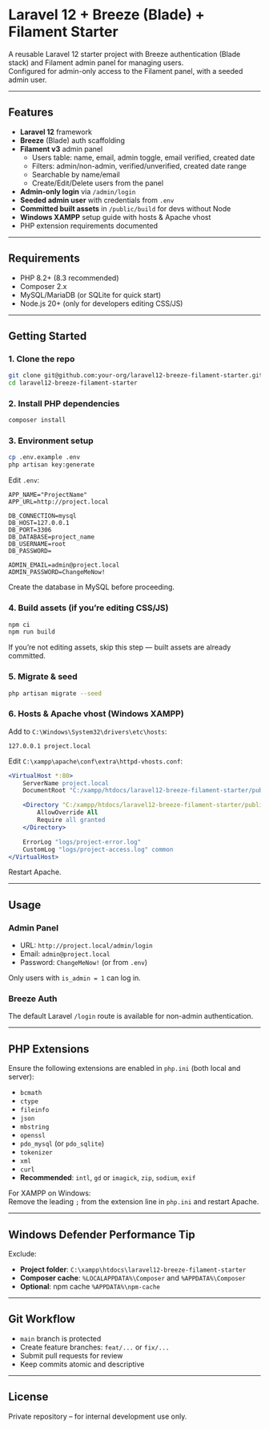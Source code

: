 # Laravel 12 + Breeze (Blade) + Filament Starter

A reusable Laravel 12 starter project with Breeze authentication (Blade stack) and Filament admin panel for managing users.  
Configured for admin-only access to the Filament panel, with a seeded admin user.

---

## Features

- **Laravel 12** framework
- **Breeze** (Blade) auth scaffolding
- **Filament v3** admin panel
  - Users table: name, email, admin toggle, email verified, created date
  - Filters: admin/non-admin, verified/unverified, created date range
  - Searchable by name/email
  - Create/Edit/Delete users from the panel
- **Admin-only login** via `/admin/login`
- **Seeded admin user** with credentials from `.env`
- **Committed built assets** in `/public/build` for devs without Node
- **Windows XAMPP** setup guide with hosts & Apache vhost
- PHP extension requirements documented

---

## Requirements

- PHP 8.2+ (8.3 recommended)
- Composer 2.x
- MySQL/MariaDB (or SQLite for quick start)
- Node.js 20+ (only for developers editing CSS/JS)

---

## Getting Started

### 1. Clone the repo
```bash
git clone git@github.com:your-org/laravel12-breeze-filament-starter.git
cd laravel12-breeze-filament-starter
```

### 2. Install PHP dependencies
```bash
composer install
```

### 3. Environment setup
```bash
cp .env.example .env
php artisan key:generate
```
Edit `.env`:
```
APP_NAME="ProjectName"
APP_URL=http://project.local

DB_CONNECTION=mysql
DB_HOST=127.0.0.1
DB_PORT=3306
DB_DATABASE=project_name
DB_USERNAME=root
DB_PASSWORD=

ADMIN_EMAIL=admin@project.local
ADMIN_PASSWORD=ChangeMeNow!
```

Create the database in MySQL before proceeding.

### 4. Build assets (if you’re editing CSS/JS)
```bash
npm ci
npm run build
```
If you’re not editing assets, skip this step — built assets are already committed.

### 5. Migrate & seed
```bash
php artisan migrate --seed
```

### 6. Hosts & Apache vhost (Windows XAMPP)
Add to `C:\Windows\System32\drivers\etc\hosts`:
```
127.0.0.1 project.local
```

Edit `C:\xampp\apache\conf\extra\httpd-vhosts.conf`:
```apache
<VirtualHost *:80>
    ServerName project.local
    DocumentRoot "C:/xampp/htdocs/laravel12-breeze-filament-starter/public"

    <Directory "C:/xampp/htdocs/laravel12-breeze-filament-starter/public">
        AllowOverride All
        Require all granted
    </Directory>

    ErrorLog "logs/project-error.log"
    CustomLog "logs/project-access.log" common
</VirtualHost>
```
Restart Apache.

---

## Usage

### Admin Panel
- URL: `http://project.local/admin/login`
- Email: `admin@project.local`  
- Password: `ChangeMeNow!` (or from `.env`)

Only users with `is_admin = 1` can log in.

### Breeze Auth
The default Laravel `/login` route is available for non-admin authentication.

---

## PHP Extensions

Ensure the following extensions are enabled in `php.ini` (both local and server):
- `bcmath`
- `ctype`
- `fileinfo`
- `json`
- `mbstring`
- `openssl`
- `pdo_mysql` (or `pdo_sqlite`)
- `tokenizer`
- `xml`
- `curl`
- **Recommended**: `intl`, `gd` or `imagick`, `zip`, `sodium`, `exif`

For XAMPP on Windows:  
Remove the leading `;` from the extension line in `php.ini` and restart Apache.

---

## Windows Defender Performance Tip

Exclude:
- **Project folder**: `C:\xampp\htdocs\laravel12-breeze-filament-starter`
- **Composer cache**: `%LOCALAPPDATA%\Composer` and `%APPDATA%\Composer`
- **Optional**: npm cache `%APPDATA%\npm-cache`

---

## Git Workflow

- `main` branch is protected
- Create feature branches: `feat/...` or `fix/...`
- Submit pull requests for review
- Keep commits atomic and descriptive

---

## License
Private repository – for internal development use only.
